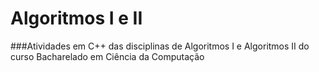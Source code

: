 # Algoritmos I e II

###Atividades em C++ das disciplinas de Algoritmos I e Algoritmos II do curso Bacharelado em Ciência da Computação

